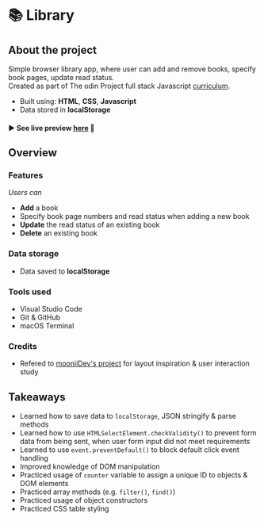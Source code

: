# 📚 Library


## About the project
Simple browser library app, where user can add and remove books, specify book pages, update read status.
<br>Created as part of The odin Project full stack Javascript <a href="https://www.theodinproject.com/lessons/javascript-library">curriculum</a>.
- Built using: **HTML**, **CSS**, **Javascript**
- Data stored in **localStorage**

#### ► See live preview <a href="">here</a> 👀


## Overview
### Features
_Users can_
- **Add** a book
- Specify book page numbers and read status when adding a new book
- **Update** the read status of an existing book
- **Delete** an existing book

### Data storage
- Data saved to **localStorage**

### Tools used
- Visual Studio Code
- Git & GitHub
- macOS Terminal

### Credits
- Refered to <a href="https://github.com/mooniiDev/library">mooniiDev's project</a> for layout inspiration & user interaction study


## Takeaways
- Learned how to save data to `localStorage`, JSON stringify & parse methods
- Learned how to use `HTMLSelectElement.checkValidity()` to prevent form data from being sent, when user form input did not meet requirements
- Learned to use `event.preventDefault()` to block default click event handling
- Improved knowledge of DOM manipulation
- Practiced usage of `counter` variable to assign a unique ID to objects & DOM elements
- Practiced array methods (e.g. `filter()`, `find()`)
- Practiced usage of object constructors
- Practiced CSS table styling
